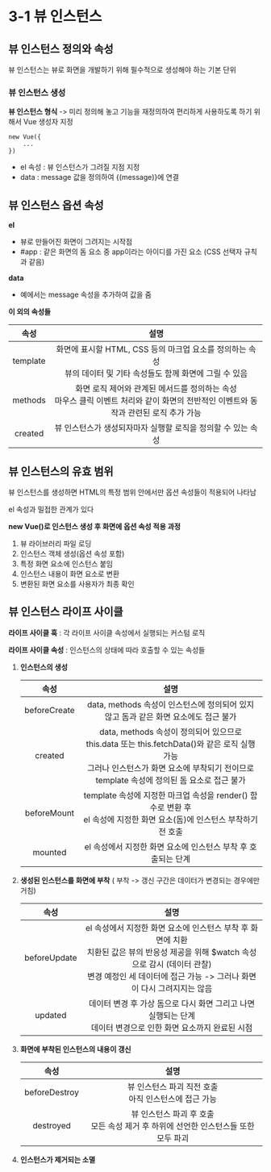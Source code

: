 # 3-1 뷰 인스턴스

## 뷰 인스턴스 정의와 속성

뷰 인스턴스는 뷰로 화면을 개발하기 위해 필수적으로 생성해야 하는 기본 단위

### 뷰 인스턴스 생성

**뷰 인스턴스 형식** -> 미리 정의해 놓고 기능을 재정의하여 편리하게 사용하도록 하기 위해서 Vue 생성자 지정

```vue
new Vue({
	...
})
```

- el 속성 : 뷰 인스턴스가 그려질 지점 지정
- data : message 값을 정의하여 {(message)}에 연결

## 뷰 인스턴스 옵션 속성

**el**

- 뷰로 만들어진 화면이 그려지는 시작점
- #app : 같은 화면의 돔 요소 중 app이라는 아이디를 가진 요소 (CSS 선택자 규칙과 같음)

**data**

- 예에서는 message 속성을 추가하여 값을 줌

**이 외의 속성들**

|   속성   |                             설명                             |
| :------: | :----------------------------------------------------------: |
| template | 화면에 표시할 HTML, CSS 등의 마크업 요소를 정의하는 속성<br />뷰의 데이터 및 기타 속성들도 함께 화면에 그릴 수 있음 |
| methods  | 화면 로직 제어와 관계된 메서드를 정의하는 속성<br /> 마우스 클릭 이벤트 처리와 같이 화면의 전반적인 이벤트와 동작과 관련된 로직 추가 가능 |
| created  | 뷰 인스턴스가 생성되자마자 실행할 로직을 정의할 수 있는 속성 |

## 뷰 인스턴스의 유효 범위

뷰 인스턴스를 생성하면 HTML의 특정 범위 안에서만 옵션 속성들이 적용되어 나타남

el 속성과 밀접한 관계가 있다

**new Vue()로 인스턴스 생성 후 화면에 옵션 속성 적용 과정**

1. 뷰 라이브러리 파일 로딩
2. 인스턴스 객체 생성(옵션 속성 포함)
3. 특정 화면 요소에 인스턴스 붙임
4. 인스턴스 내용이 화면 요소로 변환
5. 변환된 화면 요소를 사용자가 최종 확인

## 뷰 인스턴스 라이프 사이클

**라이프 사이클 훅** : 각 라이프 사이클 속성에서 실행되는 커스텀 로직

**라이프 사이클 속성** : 인스턴스의 상태에 따라 호출할 수 있는 속성들

1. **인스턴스의 생성**

   |     속성     |                             설명                             |
   | :----------: | :----------------------------------------------------------: |
   | beforeCreate | data, methods 속성이 인스턴스에 정의되어 있지 않고 돔과 같은 화면 요소에도 접근 불가 |
   |   created    | data, methods 속성이 정의되어 있으므로 this.data 또는 this.fetchData()와 같은 로직 실행 가능 <br />그러나 인스턴스가 화면 요소에 부착되기 전이므로 template 속성에 정의된 돔 요소로 접근 불가 |
   | beforeMount  | template 속성에 지정한 마크업 속성을 render() 함수로 변환 후 <br />el 속성에 지정한 화면 요소(돔)에 인스턴스 부착하기 전 호출 |
   |   mounted    | el 속성에서 지정한 화면 요소에 인스턴스 부착 후 호출되는 단계 |

2. **생성된 인스턴스를 화면에 부착** ( 부착 -> 갱신 구간은 데이터가 변경되는 경우에만 거침)

   |     속성     |                             설명                             |
   | :----------: | :----------------------------------------------------------: |
   | beforeUpdate | el 속성에서 지정한 화면 요소에 인스턴스 부착 후 화면에 치환<br />치환된 값은 뷰의 반응성 제공을 위해 $watch 속성으로 감시 (데이터 관찰)<br />변경 예정인 세 데이터에 접근 가능 -> 그러나 화면이 다시  그려지지는 않음 |
   |   updated    | 데이터 변경 후 가상 돔으로 다시 화면 그리고 나면 실행되는 단계<br />데이터 변경으로 인한 화면 요소까지 완료된 시점 |

3. **화면에 부착된 인스턴스의  내용이 갱신**

   |     속성      |                             설명                             |
   | :-----------: | :----------------------------------------------------------: |
   | beforeDestroy |  뷰 인스턴스 파괴 직전 호출<br />아직 인스턴스에 접근 가능   |
   |   destroyed   | 뷰 인스턴스 파괴 후 호출<br />모든 속성 제거 후 하위에 선언한 인스턴스들 또한 모두 파괴 |

4. **인스턴스가 제거되는 소멸**



